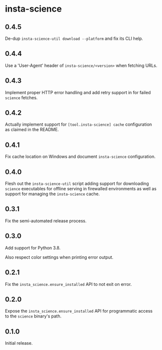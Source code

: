 # insta-science

## 0.4.5

De-dup `insta-science-util download --platform` and fix its CLI help.

## 0.4.4

Use a 'User-Agent' header of `insta-science/<version>` when fetching URLs.

## 0.4.3

Implement proper HTTP error handling and add retry support in for failed `science` fetches.

## 0.4.2

Actually implement support for `[tool.insta-science] cache` configuration as claimed in the README.

## 0.4.1

Fix cache location on Windows and document `insta-science` configuration.

## 0.4.0

Flesh out the `insta-science-util` script adding support for downloading `science` executables for
offline serving in firewalled environments as well as support for managing the `insta-science`
cache.

## 0.3.1

Fix the semi-automated release process.

## 0.3.0

Add support for Python 3.8.

Also respect color settings when printing error output.

## 0.2.1

Fix the `insta_science.ensure_installed` API to not exit on error.

## 0.2.0

Expose the `insta_science.ensure_installed` API for programmatic access
to the `science` binary's path.

## 0.1.0

Initial release.
